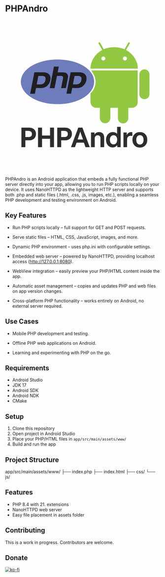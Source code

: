 # PHPAndro
![Project Screenshot](./image.png)
PHPAndro is an Android application that embeds a fully functional PHP server directly into your app, allowing you to run PHP scripts locally on your device. It uses NanoHTTPD as the lightweight HTTP server and supports both .php and static files (.html, .css, .js, images, etc.), enabling a seamless PHP development and testing environment on Android.

##  Key Features
- Run PHP scripts locally – full support for GET and POST requests.

- Serve static files – HTML, CSS, JavaScript, images, and more.

- Dynamic PHP environment – uses php.ini with configurable settings.

- Embedded web server – powered by NanoHTTPD, providing localhost access (http://127.0.0.1:8080).

- WebView integration – easily preview your PHP/HTML content inside the app.

- Automatic asset management – copies and updates PHP and web files on app version changes.

- Cross-platform PHP functionality – works entirely on Android, no external server required.

## Use Cases
- Mobile PHP development and testing.

- Offline PHP web applications on Android.

- Learning and experimenting with PHP on the go.

## Requirements

- Android Studio
- JDK 17
- Android SDK
- Android NDK
- CMake

## Setup

1. Clone this repository
2. Open project in Android Studio
3. Place your PHP/HTML files in `app/src/main/assets/www/`
4. Build and run the app

## Project Structure
app/src/main/assets/www/
├── index.php
├── index.html
├── css/
└── js/


## Features

- PHP 8.4 with 21. extensions
- NanoHTTPD web server
- Easy file placement in assets folder

## Contributing

This is a work in progress. Contributors are welcome.

## Donate

[![ko-fi](https://ko-fi.com/img/githubbutton_sm.svg)](https://ko-fi.com/embedsito)
